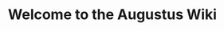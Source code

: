 ---
title: Welcome to the Augustus Wiki
description: Get started building your docs site with Starlight.
template: splash
hero:
  tagline: Its time to learn something about Augustus :D
  image:
    file: ../../assets/image.png
  actions:
    - text: Here is the Wiki
      link: /combat/antibot/
      icon: right-arrow
---